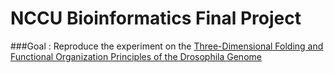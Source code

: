 # NCCU Bioinformatics Final Project

###Goal : 
Reproduce the experiment on the [Three-Dimensional Folding and Functional Organization Principles of the Drosophila Genome](http://fulltext.study/preview/pdf/2035921.pdf)
